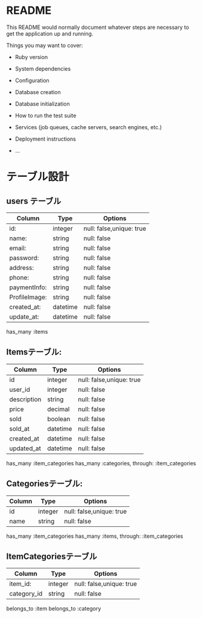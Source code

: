 # README

This README would normally document whatever steps are necessary to get the
application up and running.

Things you may want to cover:

* Ruby version

* System dependencies

* Configuration

* Database creation

* Database initialization

* How to run the test suite

* Services (job queues, cache servers, search engines, etc.)

* Deployment instructions

* ...

# テーブル設計

## users テーブル

| Column             | Type     | Options                 |
| ------------------ | -------- | ----------------------- |
| id:                | integer  | null: false,unique: true|
| name:              | string   | null: false             |
| email:             | string   | null: false             |
| password:          | string   | null: false             |
| address:           | string   | null: false             |
| phone:             | string   | null: false             |
| paymentInfo:       | string   | null: false             |
| ProfileImage:      | string   | null: false             |
| created_at:        | datetime | null: false             |
| update_at:         | datetime | null: false             |

has_many :items

## Itemsテーブル:

| Column       | Type     | Options                     |
| ------------ | -------- | --------------------------- |
| id           | integer  | null: false,unique: true    |
| user_id      | integer  | null: false                 | 
| description  | string   | null: false                 | 
| price        | decimal  | null: false                 | 
| sold         | boolean  | null: false                 | 
| sold_at      | datetime | null: false                 |
| created_at   | datetime | null: false                 |
| updated_at   | datetime | null: false                 |

has_many :item_categories
has_many :categories, through: :item_categories

## Categoriesテーブル:

| Column       | Type     | Options                     |
| ------------ | -------- | --------------------------- |
| id           | integer  | null: false,unique: true    |
| name         | string   | null: false                 | 

has_many :item_categories
has_many :items, through: :item_categories


## ItemCategoriesテーブル 

| Column       | Type     | Options                     |
| ------------ | -------- | --------------------------- |
|item_id:      | integer  | null: false,unique: true    |
|category_id  | string   | null: false                 | 

belongs_to :item
belongs_to :category

